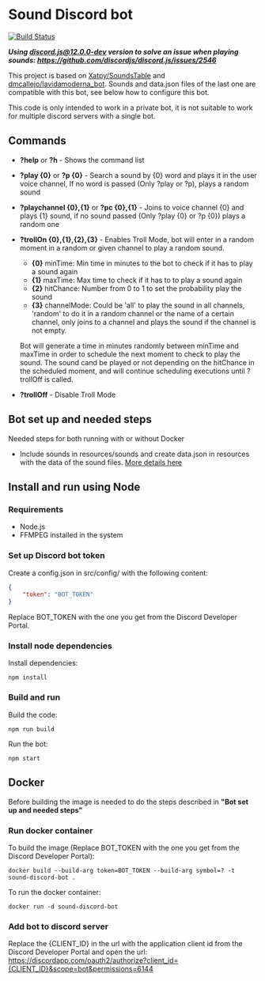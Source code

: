 # Sound Discord bot

[![Build Status](https://travis-ci.org/jsirgo/sound-discord-bot.svg?branch=develop)](https://travis-ci.org/jsirgo/sound-discord-bot)

**_Using discord.js@12.0.0-dev version to solve an issue when playing sounds: https://github.com/discordjs/discord.js/issues/2546_**

This project is based on [Xatpy/SoundsTable](https://github.com/Xatpy/SoundsTable) and [dmcallejo/lavidamoderna_bot](https://github.com/dmcallejo/lavidamoderna_bot). Sounds and data.json files of the last one are compatible with this bot, see below how to configure this bot.

This code is only intended to work in a private bot, it is not suitable to work for multiple discord servers with a single bot.

## Commands
* **?help** or **?h** - Shows the command list
* **?play {0}** or **?p {0}** - Search a sound by {0} word and plays it in the user voice channel, If no word is passed (Only ?play or ?p), plays a random sound
* **?playchannel {0},{1}** or **?pc {0},{1}** - Joins to voice channel {0} and plays {1} sound, if no sound passed (Only ?play {0} or ?p {0}) plays a random one
* **?trollOn {0},{1},{2},{3}** - Enables Troll Mode, bot will enter in a random moment in a random or given channel to play a random sound.
    - **{0}** minTime: Min time in minutes to the bot to check if it has to play a sound again
    - **{1}** maxTime: Max time to check if it has to to play a sound again
    - **{2}** hitChance: Number from 0 to 1 to set the probability play the sound
    - **{3}** channelMode: Could be 'all' to play the sound in all channels, 'random' to do it in a random channel or the name of a certain channel, only joins to a channel and plays the sound if the channel is not empty.

    Bot will generate a time in minutes randomly between minTime and maxTime in order to schedule the next moment to check to play the sound. The sound cand be played or not depending on the hitChance in the scheduled moment, and will continue scheduling executions until ?trollOff is called.
* **?trollOff** - Disable Troll Mode

## Bot set up and needed steps
Needed steps for both running with or without Docker
* Include sounds in resources/sounds and create data.json in resources with the data of the sound files. [More details here](resources/README.md)

## Install and run using Node
### Requirements
* Node.js
* FFMPEG installed in the system

### Set up Discord bot token
Create a config.json in src/config/ with the following content:
```json
{
    "token": "BOT_TOKEN"
}
```
Replace BOT_TOKEN with the one you get from the Discord Developer Portal.

### Install node dependencies
Install dependencies:
```shell
npm install
```

### Build and run
Build the code:
```shell
npm run build
```
Run the bot:
```shell
npm start
```

## Docker
Before building the image is needed to do the steps described in **"Bot set up and needed steps"**

### Run docker container
To build the image (Replace BOT_TOKEN with the one you get from the Discord Developer Portal):
```shell
docker build --build-arg token=BOT_TOKEN --build-arg symbol=? -t sound-discord-bot .
```
To run the docker container:
```shell
docker run -d sound-discord-bot
```

### Add bot to discord server
Replace the {CLIENT_ID} in the url with the application client id from the Discord Developer Portal and open the url:
https://discordapp.com/oauth2/authorize?client_id={CLIENT_ID}&scope=bot&permissions=6144
